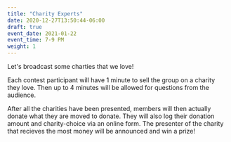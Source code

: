 ```yaml
---
title: "Charity Experts"
date: 2020-12-27T13:50:44-06:00
draft: true
event_date: 2021-01-22
event_time: 7-9 PM
weight: 1
---
```


Let's broadcast some charties that we love!

Each contest participant will have 1 minute to sell the group on a charity they love.  Then up to 4 minutes will be allowed for questions from the audience.  

After all the charities have been presented, members will then actually donate what they are moved to donate.  They will also log their donation amount and charity-choice via an online form.  The presenter of the charity that recieves the most money will be announced and win a prize!